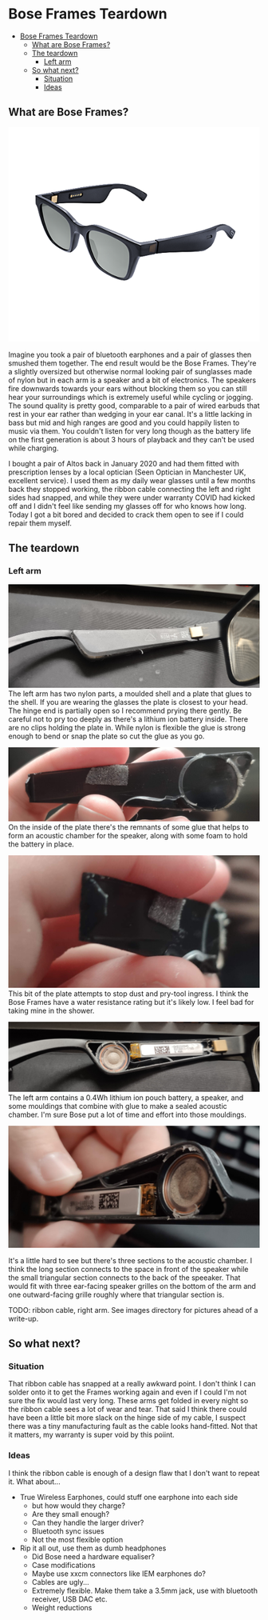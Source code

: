 # Bose Frames Teardown

- [Bose Frames Teardown](#bose-frames-teardown)
  - [What are Bose Frames?](#what-are-bose-frames)
  - [The teardown](#the-teardown)
    - [Left arm](#left-arm)
  - [So what next?](#so-what-next)
    - [Situation](#situation)
    - [Ideas](#ideas)

## What are Bose Frames?
![Bose Frames marketing picture, copyright Bose](images/marketing/bose-frames.png)

Imagine you took a pair of bluetooth earphones and a pair of glasses then smushed them together. The end result would be the Bose Frames. They're a slightly oversized but otherwise normal looking pair of sunglasses made of nylon but in each arm is a speaker and a bit of electronics. The speakers fire downwards towards your ears without blocking them so you can still hear your surroundings which is extremely useful while cycling or jogging. The sound quality is pretty good, comparable to a pair of wired earbuds that rest in your ear rather than wedging in your ear canal. It's a little lacking in bass but mid and high ranges are good and you could happily listen to music via them. You couldn't listen for very long though as the battery life on the first generation is about 3 hours of playback and they can't be used while charging. 

I bought a pair of Altos back in January 2020 and had them fitted with prescription lenses by a local optician (Seen Optician in Manchester UK, excellent service). I used them as my daily wear glasses until a few months back they stopped working, the ribbon cable connecting the left and right sides had snapped, and while they were under warranty COVID had kicked off and I didn't feel like sending my glasses off for who knows how long. Today I got a bit bored and decided to crack them open to see if I could repair them myself.

## The teardown

### Left arm
![Bose Frames left arm](images/teardown/left-arm.jpg)
The left arm has two nylon parts, a moulded shell and a plate that glues to the shell. If you are wearing the glasses the plate is closest to your head. The hinge end is partially open so I recommend prying there gently. Be careful not to pry too deeply as there's a lithium ion battery inside. There are no clips holding the plate in. While nylon is flexible the glue is strong enough to bend or snap the plate so cut the glue as you go.

![Bose Frames left arm cover plate](images/teardown/left-arm-cover.jpg)
On the inside of the plate there's the remnants of some glue that helps to form an acoustic chamber for the speaker, along with some foam to hold the battery in place.

![Bose Frames left arm cover leading edge](images/teardown/left-arm-cover-leading-edge.jpg)
This bit of the plate attempts to stop dust and pry-tool ingress. I think the Bose Frames have a water resistance rating but it's likely low. I feel bad for taking mine in the shower.

![Bose Frames left arm innards](images/teardown/left-arm-innards.jpg)
The left arm contains a 0.4Wh lithium ion pouch battery, a speaker, and some mouldings that combine with glue to make a sealed acoustic chamber. I'm sure Bose put a lot of time and effort into those mouldings.

![Bose Frames left arm acoustic chamber](images/teardown/left-arm-acoustic-chambers.jpg)

It's a little hard to see but there's three sections to the acoustic chamber. I think the long section connects to the space in front of the speaker while the small triangular section connects to the back of the speeaker. That would fit with three ear-facing speaker grilles on the bottom of the arm and one outward-facing grille roughly where that triangular section is.

TODO: ribbon cable, right arm. See images directory for pictures ahead of a write-up.

## So what next?
### Situation
That ribbon cable has snapped at a really awkward point. I don't think I can solder onto it to get the Frames working again and even if I could I'm not sure the fix would last very long. These arms get folded in every night so the ribbon cable sees a lot of wear and tear. That said I think there could have been a little bit more slack on the hinge side of my cable, I suspect there was a tiny manufacturing fault as the cable looks hand-fitted. Not that it matters, my warranty is super void by this poiint.

### Ideas
I think the ribbon cable is enough of a design flaw that I don't want to repeat it. What about...
- True Wireless Earphones, could stuff one earphone into each side
  - but how would they charge?
  - Are they small enough?
  - Can they handle the larger driver?
  - Bluetooth sync issues
  - Not the most flexible option
- Rip it all out, use them as dumb headphones
  - Did Bose need a hardware equaliser?
  - Case modifications
  - Maybe use xxcm connectors like IEM earphones do?
  - Cables are ugly...
  - Extremely flexible. Make them take a 3.5mm jack, use with bluetooth receiver, USB DAC etc.
  - Weight reductions